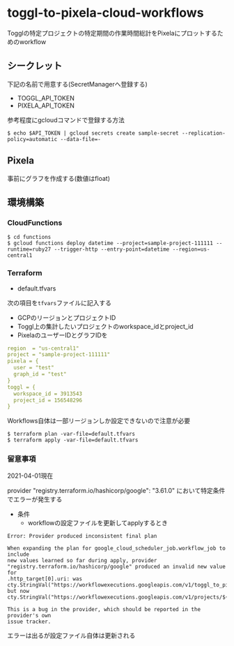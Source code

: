 # toggl-to-pixela-cloud-workflows

Togglの特定プロジェクトの特定期間の作業時間総計をPixelaにプロットするためのworkflow

## シークレット

下記の名前で用意する(SecretManagerへ登録する)

- TOGGL_API_TOKEN
- PIXELA_API_TOKEN

参考程度にgcloudコマンドで登録する方法

```shell
$ echo $API_TOKEN | gcloud secrets create sample-secret --replication-policy=automatic --data-file=-
```

## Pixela

事前にグラフを作成する(数値はfloat)

## 環境構築

### CloudFunctions

```shell
$ cd functions
$ gcloud functions deploy datetime --project=sample-project-111111 --runtime=ruby27 --trigger-http --entry-point=datetime --region=us-central1
```

### Terraform

- default.tfvars

次の項目を`tfvars`ファイルに記入する

- GCPのリージョンとプロジェクトID
- Toggl上の集計したいプロジェクトのworkspace_idとproject_id
- PixelaのユーザーIDとグラフIDを

```yaml
region  = "us-central1"
project = "sample-project-111111"
pixela = {
  user = "test"
  graph_id = "test"
}
toggl = {
  workspace_id = 3913543
  project_id = 156548296
}
```

Workflows自体は一部リージョンしか設定できないので注意が必要

```
$ terraform plan -var-file=default.tfvars
$ terraform apply -var-file=default.tfvars
```

### 留意事項

2021-04-01現在

provider "registry.terraform.io/hashicorp/google": "3.61.0" において特定条件でエラーが発生する

- 条件
    - workflowの設定ファイルを更新してapplyするとき

```
Error: Provider produced inconsistent final plan

When expanding the plan for google_cloud_scheduler_job.workflow_job to include                                                                                                                  new values learned so far during apply, provider
"registry.terraform.io/hashicorp/google" produced an invalid new value for                                                                                                                      .http_target[0].uri: was
cty.StringVal("https://workflowexecutions.googleapis.com/v1/toggl_to_pixela_workflow/executions"),
but now
cty.StringVal("https://workflowexecutions.googleapis.com/v1/projects/${project_id}/locations/${region}/workflows/toggl_to_pixela_workflow/executions").

This is a bug in the provider, which should be reported in the provider's own
issue tracker.
```

エラーは出るが設定ファイル自体は更新される